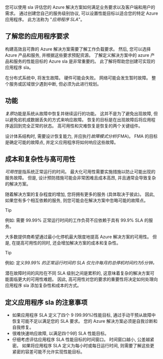 您可以使用 sla 评估您的 Azure 解决方案如何满足业务要求以及客户端和用户的需求。 通过创建您自己的服务级别协议, 可以设置性能目标以适合您的特定 Azure 应用程序。  此方法称为 "*应用程序 SLA*"。

## <a name="understand-your-app-requirements"></a>了解您的应用程序要求
构建高效且可靠的 Azure 解决方案需要了解工作负载要求。  然后, 您可以选择 Azure 产品和服务, 并根据这些要求预配资源。 了解定义解决方案中的 azure 产品和服务的性能目标的 Azure sla 是非常重要的。  此了解将帮助您创建可实现的应用程序 sla。

在分布式系统中, 将发生故障。 硬件可能会失败。 网络可能会发生暂时故障。 整个服务或区域很少遇到中断, 但必须为此进行规划。

## <a name="resiliency"></a>功能
*复原*功能是系统从故障中恢复并继续运行的功能。 这并不是为了避免出现故障, 但以避免宕机或数据丢失的方式来响应故障。 恢复的目标是在出现故障后将应用程序返回到完全正常的状态。 高可用性和灾难恢复是恢复的两个关键组件。

设计体系结构时, 需要设计恢复能力, 并应执行*故障模式分析*(FMA)。 FMA 的目标是确定可能的故障点, 并定义应用程序将如何响应这些故障。

## <a name="cost-and-complexity-vs-high-availability"></a>成本和复杂性与高可用性
*可用性*是指系统正常运行的时间。 最大化可用性需要实施措施以防止可能出现的服务故障。  但是, 设计预防措施可能会非常困难且成本高昂, 并且通常会导致复杂的解决方案。

随着解决方案的复杂程度的增加, 您将拥有更多的服务 (具体取决于彼此)。  因此, 如果您有多个相互依赖的服务, 则您可能会在解决方案中忽略可能的故障点。

> [!TIP]
> 例如: 需要 99.99% 正常运行时间的工作负荷不应依赖于具有 99.9% SLA 的服务。

大多数提供商希望通过最小化停机最大限度地提高 Azure 解决方案的可用性。  但是, 在提高可用性的同时, 还会增加解决方案的成本和复杂性。

> [!TIP]
> 例如: 定义*99.99% 的正常运行时间的 SLA 仅允许每月的总停机时间约为5分钟。*

潜在故障时间的风险在不同 SLA 级别之间是累积的, 这意味着复杂的解决方案可能面临更大的可用性难题。  因此, 高可用性对您的要求的重要性将决定如何处理向应用程序 sla 添加复杂性和成本的方式。

## <a name="considerations-for-defining-application-slas"></a>定义应用程序 sla 的注意事项

- 如果应用程序 SLA 定义了四个 9 (99.99%)性能目标, 通过手动干预从故障中恢复可能不足以满足您的 SLA 要求。  您的 Azure 解决方案必须是自我诊断和自我修复。
- 很难快速响应故障, 以满足四个9的 SLA 性能目标。
- 仔细考虑评估应用程序 SLA 性能目标的时间窗口。  时间窗口越小, 公差越紧密。  如果将应用程序 SLA 定义为每小时或每日运行时间, 则需要了解这些更紧密的容差可能不允许实现性能目标。